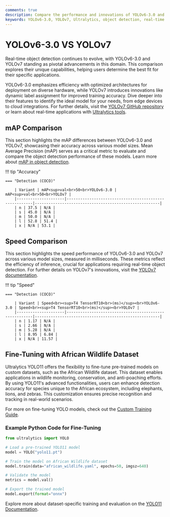 ```yaml
---
comments: true
description: Compare the performance and innovations of YOLOv6-3.0 and YOLOv7, two state-of-the-art models in real-time object detection. Discover their unique features, efficiency, and accuracy in advancing edge AI and computer vision applications.
keywords: YOLOv6-3.0, YOLOv7, Ultralytics, object detection, real-time AI, edge AI, computer vision, model comparison, performance metrics
---
```


# YOLOv6-3.0 VS YOLOv7

Real-time object detection continues to evolve, with YOLOv6-3.0 and YOLOv7 standing as pivotal advancements in this domain. This comparison explores their unique capabilities, helping users determine the best fit for their specific applications.

YOLOv6-3.0 emphasizes efficiency with optimized architectures for deployment on diverse hardware, while YOLOv7 introduces innovations like dynamic label assignment for improved training accuracy. Dive deeper into their features to identify the ideal model for your needs, from edge devices to cloud integrations. For further details, visit the [YOLOv7 GitHub repository](https://github.com/WongKinYiu/yolov7) or learn about real-time applications with [Ultralytics tools](https://www.ultralytics.com).

## mAP Comparison

This section highlights the mAP differences between YOLOv6-3.0 and YOLOv7, showcasing their accuracy across various model sizes. Mean Average Precision (mAP) serves as a critical metric to evaluate and compare the object detection performance of these models. Learn more about [mAP in object detection](https://www.ultralytics.com/glossary/mean-average-precision-map).

!!! tip "Accuracy"

    === "Detection (COCO)"

    	| Variant | mAP<sup>val<br>50<br>YOLOv6-3.0 | mAP<sup>val<br>50<br>YOLOv7 |
    	|---------------------|-------------------------------------------------------|-------------------------------------------------------|
    	| n | 37.5 | N/A |
    	| s | 45.0 | N/A |
    	| m | 50.0 | N/A |
    	| l | 52.8 | 51.4 |
    	| x | N/A | 53.1 |


## Speed Comparison

This section highlights the speed performance of YOLOv6-3.0 and YOLOv7 across various model sizes, measured in milliseconds. These metrics reflect the efficiency of inference, crucial for applications requiring real-time object detection. For further details on YOLOv7's innovations, visit the [YOLOv7 documentation](https://docs.ultralytics.com/models/yolov7/).

!!! tip "Speed"

    === "Detection (COCO)"

    	| Variant | Speed<br><sup>T4 TensorRT10<br>(ms)</sup><br>YOLOv6-3.0 | Speed<br><sup>T4 TensorRT10<br>(ms)</sup><br>YOLOv7 |
    	|---------------------|-------------------------------------------------------|-------------------------------------------------------|
    	| n | 1.17 | N/A |
    	| s | 2.66 | N/A |
    	| m | 5.28 | N/A |
    	| l | 8.95 | 6.84 |
    	| x | N/A | 11.57 |

## Fine-Tuning with African Wildlife Dataset

Ultralytics YOLO11 offers the flexibility to fine-tune pre-trained models on custom datasets, such as the African Wildlife dataset. This dataset enables applications in wildlife monitoring, conservation, and anti-poaching efforts. By using YOLO11's advanced functionalities, users can enhance detection accuracy for species unique to the African ecosystem, including elephants, lions, and zebras. This customization ensures precise recognition and tracking in real-world scenarios.

For more on fine-tuning YOLO models, check out the [Custom Training Guide](https://docs.ultralytics.com/modes/train/).

### Example Python Code for Fine-Tuning

```python
from ultralytics import YOLO

# Load a pre-trained YOLO11 model
model = YOLO("yolo11.pt")

# Train the model on African Wildlife dataset
model.train(data="african_wildlife.yaml", epochs=50, imgsz=640)

# Validate the model
metrics = model.val()

# Export the trained model
model.export(format="onnx")
```

Explore more about dataset-specific training and evaluation on the [YOLO11 Documentation](https://docs.ultralytics.com/models/yolo11/).
